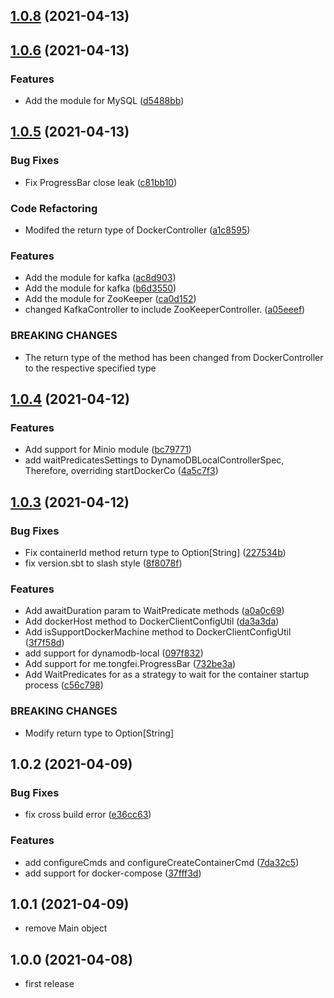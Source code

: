 ## [1.0.8](https://github.com/j5ik2o/docker-controller-scala/compare/v1.0.7...v1.0.8) (2021-04-13)


## [1.0.6](https://github.com/j5ik2o/docker-controller-scala/compare/v1.0.5...v1.0.6) (2021-04-13)

### Features

* Add the module for MySQL ([d5488bb](https://github.com/j5ik2o/docker-controller-scala/commit/d5488bbc6d98b82a0958879566c6e919eac197ab))


## [1.0.5](https://github.com/j5ik2o/docker-controller-scala/compare/v1.0.4...v1.0.5) (2021-04-13)

### Bug Fixes

* Fix ProgressBar close leak ([c81bb10](https://github.com/j5ik2o/docker-controller-scala/commit/c81bb105ede702da0e11d39418e5adb8b06c6fbf))

### Code Refactoring

* Modifed the return type of DockerController ([a1c8595](https://github.com/j5ik2o/docker-controller-scala/commit/a1c8595b5f6f041fdbf52456b54616b5237bdc91))

### Features

* Add the module for kafka ([ac8d903](https://github.com/j5ik2o/docker-controller-scala/commit/ac8d9036197dbe284a6d76082de624fe4bc2e66f))
* Add the module for kafka ([b6d3550](https://github.com/j5ik2o/docker-controller-scala/commit/b6d3550ca5f0247ff3c98d82053ad77f9fc1bcc2))
* Add the module for ZooKeeper ([ca0d152](https://github.com/j5ik2o/docker-controller-scala/commit/ca0d152c1f4aff6ce9bab8587a7d2893cc1b5772))
* changed KafkaController to include ZooKeeperController. ([a05eeef](https://github.com/j5ik2o/docker-controller-scala/commit/a05eeef9628dfe1f4d3f86e55c494df7804a65bf))

### BREAKING CHANGES

* The return type of the method has been changed from DockerController to the
respective specified type

## [1.0.4](https://github.com/j5ik2o/docker-controller-scala/compare/v1.0.3...v1.0.4) (2021-04-12)

### Features

* Add support for Minio module ([bc79771](https://github.com/j5ik2o/docker-controller-scala/commit/bc797713cbd07a5fc2197567bb489d1f27e46c7a))
* add waitPredicatesSettings to DynamoDBLocalControllerSpec, Therefore, overriding startDockerCo ([4a5c7f3](https://github.com/j5ik2o/docker-controller-scala/commit/4a5c7f3353f46b7d649f06da7eb39e2bb7245e6e))

## [1.0.3](https://github.com/j5ik2o/docker-controller-scala/compare/v1.0.2...v1.0.3) (2021-04-12)

### Bug Fixes

* Fix containerId method return type to Option[String] ([227534b](https://github.com/j5ik2o/docker-controller-scala/commit/227534b5579666de0333d5c870ae8f612daebbdd))
* fix version.sbt to slash style ([8f8078f](https://github.com/j5ik2o/docker-controller-scala/commit/8f8078f0e7ee904a561ad6618643e359e09fcae1))

### Features

* Add awaitDuration param to WaitPredicate methods ([a0a0c69](https://github.com/j5ik2o/docker-controller-scala/commit/a0a0c6977f8c473f941ea2cf9954944a943929d0))
* Add dockerHost method to DockerClientConfigUtil ([da3a3da](https://github.com/j5ik2o/docker-controller-scala/commit/da3a3da080187c5ae99db1550d2aedb91509eaf0))
* Add isSupportDockerMachine method to DockerClientConfigUtil ([3f7f58d](https://github.com/j5ik2o/docker-controller-scala/commit/3f7f58d50df30b00ff60ec33f83a3589a5b1e5e7))
* add support for dynamodb-local ([097f832](https://github.com/j5ik2o/docker-controller-scala/commit/097f8327e0c5660a667733d7852c8d49287b1f7e))
* Add support for me.tongfei.ProgressBar ([732be3a](https://github.com/j5ik2o/docker-controller-scala/commit/732be3a7951950219a67fe71524ac70865d2156c))
* Add WaitPredicates for as a strategy to wait for the container startup process ([c56c798](https://github.com/j5ik2o/docker-controller-scala/commit/c56c798fe1f72f969e4632556a43de50a836c8ed))

### BREAKING CHANGES

* Modify return type to Option[String]

## 1.0.2 (2021-04-09)

### Bug Fixes

* fix cross build error ([e36cc63](https://github.com/j5ik2o/docker-controller-scala/commit/e36cc63831113cef267a27b68e16d8849d869a2b))

### Features

* add configureCmds and configureCreateContainerCmd ([7da32c5](https://github.com/j5ik2o/docker-controller-scala/commit/7da32c5a32f106288a811abbc6d645e022e5917a))
* add support for docker-compose ([37fff3d](https://github.com/j5ik2o/docker-controller-scala/commit/37fff3d9ef176207a3ff1f6cf2001952e7c370bc))

## 1.0.1 (2021-04-09)

* remove Main object

## 1.0.0 (2021-04-08)

* first release
